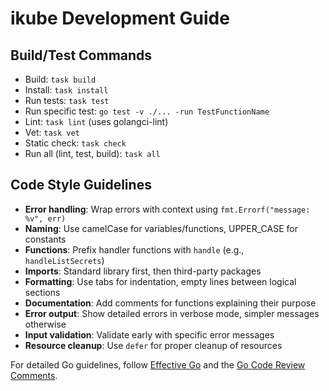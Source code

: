 # ikube Development Guide

## Build/Test Commands
- Build: `task build`
- Install: `task install`
- Run tests: `task test`
- Run specific test: `go test -v ./... -run TestFunctionName`
- Lint: `task lint` (uses golangci-lint)
- Vet: `task vet`
- Static check: `task check`
- Run all (lint, test, build): `task all`

## Code Style Guidelines
- **Error handling**: Wrap errors with context using `fmt.Errorf("message: %v", err)`
- **Naming**: Use camelCase for variables/functions, UPPER_CASE for constants
- **Functions**: Prefix handler functions with `handle` (e.g., `handleListSecrets`)
- **Imports**: Standard library first, then third-party packages
- **Formatting**: Use tabs for indentation, empty lines between logical sections
- **Documentation**: Add comments for functions explaining their purpose
- **Error output**: Show detailed errors in verbose mode, simpler messages otherwise
- **Input validation**: Validate early with specific error messages
- **Resource cleanup**: Use `defer` for proper cleanup of resources

For detailed Go guidelines, follow [Effective Go](https://golang.org/doc/effective_go) and the [Go Code Review Comments](https://github.com/golang/go/wiki/CodeReviewComments).